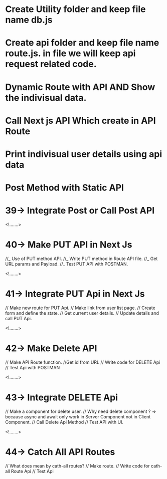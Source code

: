 # Create Utility folder and keep file name db.js

# Create api folder and keep file name route.js. in file we will keep api request related code.

# Dynamic Route with API AND Show the indivisual data.

# Call Next js API Which create in API Route

# Print indivisual user details using api data

# Post Method with Static API

# 39-> Integrate Post or Call Post API

<!.......>

# 40-> Make PUT API in Next Js

//_ Use of PUT method API.
//_ Write PUT method in Route API file.
//_ Get URL params and Payload.
//_ Test PUT API with POSTMAN.

<!.......>

# 41-> Integrate PUT Api in Next Js

// Make new route for PUT Api.
// Make link from user list page.
// Create form and define the state.
// Get current user details.
// Update details and call PUT Api.

<!.......>

# 42-> Make Delete API

// Make API Route function.
//Get id from URL
// Write code for DELETE Api
// Test Api with POSTMAN

<!.......>

# 43-> Integrate DELETE Api

// Make a component for delete user.
// Why need delete component ?
=> because async and await only work in Server Component not in Client Component.
// Call Delete Api Method
// Test API with UI.

<!.......>

# 44-> Catch All API Routes

// What does mean by cath-all routes?
// Make route.
// Write code for cath-all Route Api
// Test Api
